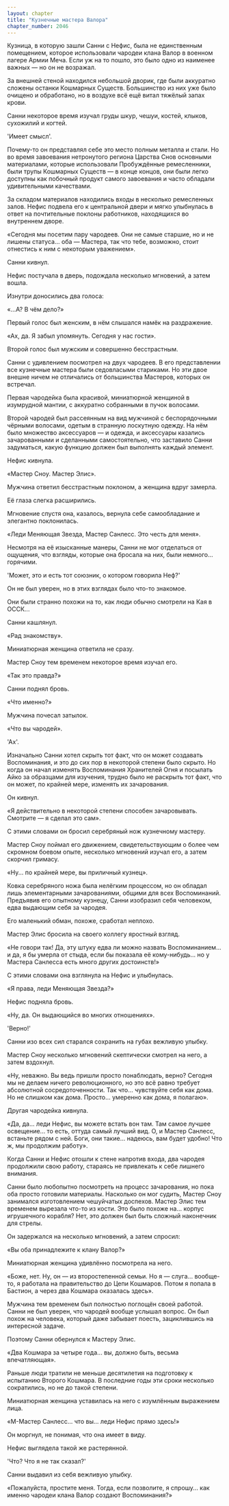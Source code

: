 ```yaml
---
layout: chapter
title: "Кузнечные мастера Валора"
chapter_number: 2046
---
```




Кузница, в которую зашли Санни с Нефис, была не единственным помещением, которое использовали чародеи клана Валор в военном лагере Армии Меча. Если уж на то пошло, это было одно из наименее важных — но он не возражал.

За внешней стеной находился небольшой дворик, где были аккуратно сложены останки Кошмарных Существ. Большинство из них уже было очищено и обработано, но в воздухе всё ещё витал тяжёлый запах крови.

Санни некоторое время изучал груды шкур, чешуи, костей, клыков, сухожилий и когтей.

'Имеет смысл'.

Почему-то он представлял себе это место полным металла и стали. Но во время завоевания нетронутого региона Царства Снов основными материалами, которые использовали Пробуждённые ремесленники, были трупы Кошмарных Существ — в конце концов, они были легко доступны как побочный продукт самого завоевания и часто обладали удивительными качествами.

За складом материалов находились входы в несколько ремесленных залов. Нефис подвела его к центральной двери и мягко улыбнулась в ответ на почтительные поклоны работников, находящихся во внутреннем дворе.

«Сегодня мы посетим пару чародеев. Они не самые старшие, но и не лишены статуса... оба — Мастера, так что тебе, возможно, стоит отнестись к ним с некоторым уважением».

Санни кивнул.

Нефис постучала в дверь, подождала несколько мгновений, а затем вошла.

Изнутри доносились два голоса:

«...А? В чём дело?»

Первый голос был женским, в нём слышался намёк на раздражение.

«Ах, да. Я забыл упомянуть. Сегодня у нас гости».

Второй голос был мужским и совершенно бесстрастным.

Санни с удивлением посмотрел на двух чародеев. В его представлении все кузнечные мастера были седовласыми стариками. Но эти двое внешне ничем не отличались от большинства Мастеров, которых он встречал.

Первая чародейка была красивой, миниатюрной женщиной в изумрудной мантии, с аккуратно собранными в пучок волосами.

Второй чародей был рассеянным на вид мужчиной с беспорядочными чёрными волосами, одетым в странную лоскутную одежду. На нём было множество аксессуаров — и одежда, и аксессуары казались зачарованными и сделанными самостоятельно, что заставило Санни задуматься, какую функцию должен был выполнять каждый элемент.

Нефис кивнула.

«Мастер Сноу. Мастер Элис».

Мужчина ответил бесстрастным поклоном, а женщина вдруг замерла.

Её глаза слегка расширились.

Мгновение спустя она, казалось, вернула себе самообладание и элегантно поклонилась.

«Леди Меняющая Звезда, Мастер Санлесс. Это честь для меня».

Несмотря на её изысканные манеры, Санни не мог отделаться от ощущения, что взгляды, которые она бросала на них, были немного... горячими.

'Может, это и есть тот союзник, о котором говорила Неф?'

Он не был уверен, но в этих взглядах было что-то знакомое.

Они были странно похожи на то, как люди обычно смотрели на Кая в ОССК...

Санни кашлянул.

«Рад знакомству».

Миниатюрная женщина ответила не сразу.

Мастер Сноу тем временем некоторое время изучал его.

«Так это правда?»

Санни поднял бровь.

«Что именно?»

Мужчина почесал затылок.

«Что вы чародей».

'Ах'.

Изначально Санни хотел скрыть тот факт, что он может создавать Воспоминания, и это до сих пор в некоторой степени было скрыто. Но когда он начал изменять Воспоминания Хранителей Огня и посылать Айко за образцами для изучения, трудно было не раскрыть тот факт, что он может, по крайней мере, изменять их зачарования.

Он кивнул.

«Я действительно в некоторой степени способен зачаровывать. Смотрите — я сделал это сам».

С этими словами он бросил серебряный нож кузнечному мастеру.

Мастер Сноу поймал его движением, свидетельствующим о более чем скромном боевом опыте, несколько мгновений изучал его, а затем скорчил гримасу.

«Ну... по крайней мере, вы приличный кузнец».

Ковка серебряного ножа была нелёгким процессом, но он обладал лишь элементарными зачарованиями, общими для всех Воспоминаний. Предъявив его опытному кузнецу, Санни изобразил себя человеком, едва выдающим себя за чародея.

Его маленький обман, похоже, сработал неплохо.

Мастер Элис бросила на своего коллегу яростный взгляд.

«Не говори так! Да, эту штуку едва ли можно назвать Воспоминанием... и да, я бы умерла от стыда, если бы показала её кому-нибудь... но у Мастера Санлесса есть много других достоинств!»

С этими словами она взглянула на Нефис и улыбнулась.

«Я права, леди Меняющая Звезда?»

Нефис подняла бровь.

«Ну, да. Он выдающийся во многих отношениях».

'Верно!'

Санни изо всех сил старался сохранить на губах вежливую улыбку.

Мастер Сноу несколько мгновений скептически смотрел на него, а затем вздохнул.

«Ну, неважно. Вы ведь пришли просто понаблюдать, верно? Сегодня мы не делаем ничего революционного, но это всё равно требует абсолютной сосредоточенности. Так что... чувствуйте себя как дома. Но не слишком как дома. Просто... умеренно как дома, я полагаю».

Другая чародейка кивнула.

«Да, да... леди Нефис, вы можете встать вон там. Там самое лучшее освещение... то есть, оттуда самый лучший вид. О, и Мастер Санлесс, встаньте рядом с ней. Боги, они такие... надеюсь, вам будет удобно! Что ж, мы продолжим работу».

Когда Санни и Нефис отошли к стене напротив входа, два чародея продолжили свою работу, стараясь не привлекать к себе лишнего внимания.

Санни было любопытно посмотреть на процесс зачарования, но пока оба просто готовили материалы. Насколько он мог судить, Мастер Сноу занимался изготовлением чешуйчатых доспехов. Мастер Элис тем временем вырезала что-то из кости. Это было похоже на... корпус игрушечного корабля? Нет, это должен был быть сложный наконечник для стрелы.

Он задержался на несколько мгновений, а затем спросил:

«Вы оба принадлежите к клану Валор?»

Миниатюрная женщина удивлённо посмотрела на него.

«Боже, нет. Ну, он — из второстепенной семьи. Но я — слуга... вообще-то, я работала на правительство до Цепи Кошмаров. Потом я попала в Бастион, а через два Кошмара оказалась здесь».

Мужчина тем временем был полностью поглощён своей работой. Санни не был уверен, что чародей вообще услышал вопрос. Он был похож на человека, который даже забывает поесть, зациклившись на интересной задаче.

Поэтому Санни обернулся к Мастеру Элис.

«Два Кошмара за четыре года... вы, должно быть, весьма впечатляющая».

Раньше люди тратили не меньше десятилетия на подготовку к испытанию Второго Кошмара. В последние годы эти сроки несколько сократились, но не до такой степени.

Миниатюрная женщина уставилась на него с изумлённым выражением лица.

«М-Мастер Санлесс... что вы... леди Нефис прямо здесь!»

Он моргнул, не понимая, что она имеет в виду.

Нефис выглядела такой же растерянной.

'Что? Что я не так сказал?'

Санни выдавил из себя вежливую улыбку.

«Пожалуйста, простите меня. Тогда, если позволите, я спрошу... как именно чародеи клана Валор создают Воспоминания?»

